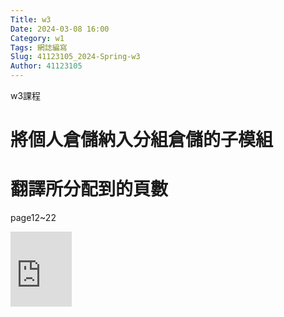 ```yaml
---
Title: w3
Date: 2024-03-08 16:00
Category: w1
Tags: 網誌編寫
Slug: 41123105_2024-Spring-w3
Author: 41123105
---
```


w3課程

<!-- PELICAN_END_SUMMARY -->

# 將個人倉儲納入分組倉儲的子模組

# 翻譯所分配到的頁數
page12~22
<iframe src="https://1drv.ms/t/c/9a62b67559925288/IQN5RXWdguZBRogKqLnWnQmTAbWSt_OYp3lZlTNJGWdkXkk" width="98" height="120" frameborder="0" scrolling="no"></iframe>


 
